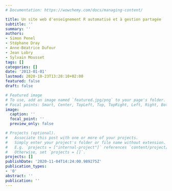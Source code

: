 ```yaml
---
# Documentation: https://wowchemy.com/docs/managing-content/

title: Un site web d'enseignement R automatisé et à gestion partagée
subtitle: ''
summary: ''
authors:
- Simon Penel
- Stéphane Dray
- Anne-Béatrice Dufour
- Jean Lobry
- Sylvain Mousset
tags: []
categories: []
date: '2013-01-01'
lastmod: 2020-10-23T13:28:10+02:00
featured: false
draft: false

# Featured image
# To use, add an image named `featured.jpg/png` to your page's folder.
# Focal points: Smart, Center, TopLeft, Top, TopRight, Left, Right, BottomLeft, Bottom, BottomRight.
image:
  caption: ''
  focal_point: ''
  preview_only: false

# Projects (optional).
#   Associate this post with one or more of your projects.
#   Simply enter your project's folder or file name without extension.
#   E.g. `projects = ["internal-project"]` references `content/project/deep-learning/index.md`.
#   Otherwise, set `projects = []`.
projects: []
publishDate: '2020-11-04T14:24:00.989275Z'
publication_types:
- '0'
abstract: ''
publication: ''
---
```

